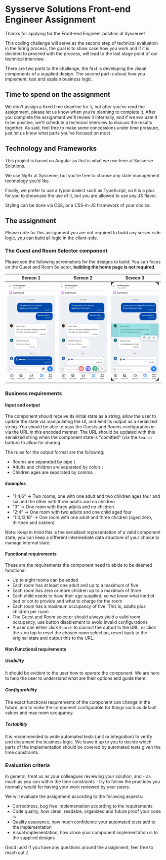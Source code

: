 # Sysserve Solutions Front-end Engineer Assignment

Thanks for applying for the Front-end Engineer position at Sysserve!

This coding challenge will serve as the second step of technical evaluation in the hiring process, the goal is to show case how you work and if it is decided to proceed with the process, will lead to the last stage point of our technical interview.

There are two parts to the challenge, the first is developing the visual components of a supplied design. The second part is about how you implement, test and explain business logic.

## Time to spend on the assignment

We don't assign a fixed time deadline for it, but after you’ve read the assignment, please let us know when you’re planning to complete it. After you complete the assignment we'll review it internally, and if we evaluate it to be positive, we'll schedule a technical interview to discuss the results together. As said, feel free to make some concessions under time pressure, just let us know what parts you've focused on most.

## Technology and Frameworks

This project is based on Angular as that is what we use here at Sysserve Solutions.

We use NgRx at Sysserve, but you're free to choose any state management technology you'd like.

Finally, we prefer to use a typed dialect such as TypeScript, so it is a plus for you to showcase the use of it, but you are allowed to use any JS flavor.

Styling can be done via CSS, or a CSS-in-JS framework of your choice.

## The assignment

Please note for this assignment you are not required to build any server side logic, you can build all logic in the client-side.

### The Guest and Room Selector component

Please see the following screenshots for the designs to build. You can focus on the Guest and Room Selector, **building the home page is not required**.

| Screen 1                             | Screen 2                              | Screen 3                                                                    |
|--------------------------------------|-----------------------------------------------------------------------------|------------------------------------------------------------------------------------------------------------|
| ![A](comment-1.jpg "Comment screen") | ![B](comment-2.jpg "Comment screen") | ![C](comment-3.jpg "Comment screen") |

### Business requirements

#### Input and output
The component should receive its initial state as a string, allow the user to update the state via manipulating the UI, and emit its output as a serialized string.
You should be able to pass the Guests and Rooms configuration in via the URL in this encoded manner. The URL should be updated with this serialized string when the component state is "comitted" (via the `Search` button) to allow for sharing.

The rules for the output format are the following:
- Rooms are separated by pipe `|`
- Adults and children are separated by colon `:`
- Children ages are separated by comma `,`

##### Examples
* "1:4,6" → Two rooms, one with one adult and two children ages four and six and the other with three adults and no children
* "3" → One room with three adults and no children
* "2:4" → One room with two adults and one child aged four
* "1:0,13,16" → One room with one adult and three children (aged zero, thirteen and sixteen)

Note: Keep in mind this is the serialized representation of a valid component state, you can keep a different intermediate data structure of your choice to manage internal state.

#### Functional requirements
These are the requirements the component need to abide to be deemed functional.

* Up to eight rooms can be added
* Each room has at least one adult and up to a maximum of five
* Each room has zero or more children up to a maximum of three
* Each child needs to have their age supplied, so we know what kind of bed or cot to provide and what to charge for the room
* Each room has a maximum occupancy of five. This is, adults plus children per room
* The Guest and Room selector should always yield a valid room occupancy, use button disablement to avoid invalid configurations
* A user can either click `Search` to commit the output to the URL, or click the `x` on top to reset the chosen room selection, revert back to the original state and output this to the URL.

#### Non Functional requirements
##### Usability
It should be evident to the user how to operate the component. We are here to help the user to understand what are their options and guide them.

##### Configurability
The exact functional requirements of the component can change in the future, aim to make the component configurable for things such as default values and max room occupancy.

##### Testability
It is recommended to write automated tests (unit or integration) to verify and document the business logic.
We leave it up to you to decide which parts of the implementation should be covered by automated tests given the time constraints.

### Evaluation criteria

In general, treat us as your colleagues reviewing your solution, and - as much as you can within the time constraints - try to follow the practices you normally would for having your work reviewed by your peers.

We will evaluate the assignment according to the following aspects:

* Correctness, bug free implementation according to the requirements
* Code quality, how clean, readable, organized and future proof your code is
* Quality assurance, how much confidence your automated tests add to the implementation
* Visual implementation, how close your component implementation is to the supplied designs

Good luck! If you have any questions around the assignment, feel free to reach out :)
